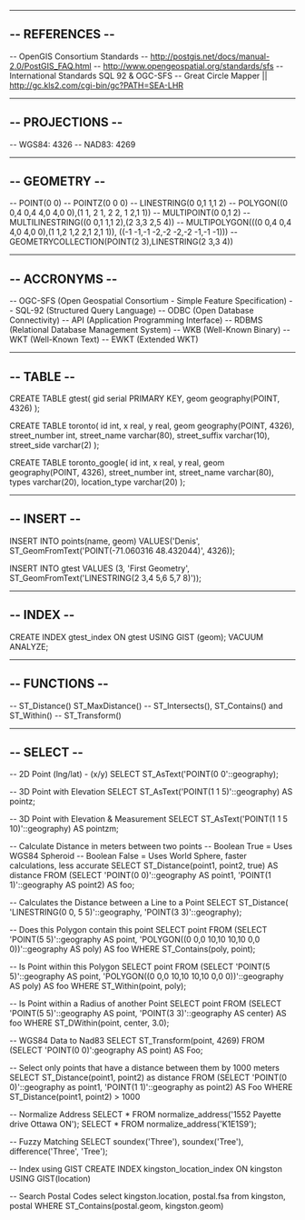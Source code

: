 ----------------
-- REFERENCES --
----------------

-- OpenGIS Consortium Standards
-- http://postgis.net/docs/manual-2.0/PostGIS_FAQ.html
-- http://www.opengeospatial.org/standards/sfs
-- International Standards SQL 92 & OGC-SFS
-- Great Circle Mapper || http://gc.kls2.com/cgi-bin/gc?PATH=SEA-LHR

-----------------
-- PROJECTIONS --
-----------------

-- WGS84: 4326
-- NAD83: 4269

--------------
-- GEOMETRY --
--------------

-- POINT(0 0)
-- POINTZ(0 0 0)
-- LINESTRING(0 0,1 1,1 2)
-- POLYGON((0 0,4 0,4 4,0 4,0 0),(1 1, 2 1, 2 2, 1 2,1 1))
-- MULTIPOINT(0 0,1 2)
-- MULTILINESTRING((0 0,1 1,1 2),(2 3,3 2,5 4))
-- MULTIPOLYGON(((0 0,4 0,4 4,0 4,0 0),(1 1,2 1,2 2,1 2,1 1)), ((-1 -1,-1 -2,-2 -2,-2 -1,-1 -1)))
-- GEOMETRYCOLLECTION(POINT(2 3),LINESTRING(2 3,3 4))

---------------
-- ACCRONYMS --
---------------

-- OGC-SFS (Open Geospatial Consortium - Simple Feature Specification)
-- SQL-92 (Structured Query Language)
-- ODBC (Open Database Connectivity)
-- API (Application Programming Interface)
-- RDBMS (Relational Database Management System)
-- WKB (Well-Known Binary)
-- WKT (Well-Known Text)
-- EWKT (Extended WKT)

-----------
-- TABLE --
-----------

CREATE TABLE gtest(
    gid serial PRIMARY KEY,
    geom geography(POINT, 4326)
);

CREATE TABLE toronto(
    id int,
    x real,
    y real,
    geom geography(POINT, 4326),
    street_number int,
    street_name varchar(80),
    street_suffix varchar(10),
    street_side varchar(2)
);

CREATE TABLE toronto_google(
    id int,
    x real,
    y real,
    geom geography(POINT, 4326),
    street_number int,
    street_name varchar(80),
    types varchar(20),
    location_type varchar(20)
);

------------
-- INSERT --
------------

INSERT INTO points(name, geom)
    VALUES('Denis', ST_GeomFromText('POINT(-71.060316 48.432044)', 4326));

INSERT INTO gtest
    VALUES (3, 'First Geometry', ST_GeomFromText('LINESTRING(2 3,4 5,6 5,7 8)'));

-----------
-- INDEX --
-----------

CREATE INDEX gtest_index ON gtest USING GIST (geom);
VACUUM ANALYZE;

---------------
-- FUNCTIONS --
---------------

-- ST_Distance() ST_MaxDistance()
-- ST_Intersects(), ST_Contains() and ST_Within()
-- ST_Transform()

------------
-- SELECT --
------------

-- 2D Point (lng/lat) - (x/y)
SELECT ST_AsText('POINT(0 0'::geography);


-- 3D Point with Elevation
SELECT ST_AsText('POINT(1 1 5)'::geography) AS pointz;


-- 3D Point with Elevation & Measurement
SELECT ST_AsText('POINT(1 1 5 10)'::geography) AS pointzm;


-- Calculate Distance in meters between two points
-- Boolean True = Uses WGS84 Spheroid
-- Boolean False = Uses World Sphere, faster calculations, less accurate
SELECT ST_Distance(point1, point2, true) AS distance
FROM (SELECT
  'POINT(0 0)'::geography AS point1,
  'POINT(1 1)'::geography AS point2) AS foo;


-- Calculates the Distance between a Line to a Point
SELECT ST_Distance(
    'LINESTRING(0 0, 5 5)'::geography,
    'POINT(3 3)'::geography);


-- Does this Polygon contain this point
SELECT point
FROM (SELECT
    'POINT(5 5)'::geography AS point,
    'POLYGON((0 0,0 10,10 10,10 0,0 0))'::geography AS poly) AS foo
WHERE ST_Contains(poly, point);


-- Is Point within this Polygon
SELECT point
FROM (SELECT
    'POINT(5 5)'::geography AS point,
    'POLYGON((0 0,0 10,10 10,10 0,0 0))'::geography AS poly) AS foo
WHERE ST_Within(point, poly);


-- Is Point within a Radius of another Point
SELECT point
FROM (SELECT
    'POINT(5 5)'::geography AS point,
    'POINT(3 3)'::geography AS center) AS foo
WHERE ST_DWithin(point, center, 3.0);


-- WGS84 Data to Nad83
SELECT ST_Transform(point, 4269)
FROM (SELECT
    'POINT(0 0)':geography AS point) AS Foo;


-- Select only points that have a distance between them by 1000 meters
SELECT ST_Distance(point1, point2) as distance
FROM (SELECT
    'POINT(0 0)'::geography as point1,
    'POINT(1 1)'::geography as point2) AS Foo
WHERE ST_Distance(point1, point2) > 1000


-- Normalize Address
SELECT * FROM  normalize_address('1552 Payette drive Ottawa ON');
SELECT * FROM  normalize_address('K1E1S9');

-- Fuzzy Matching
SELECT soundex('Three'), soundex('Tree'), difference('Three', 'Tree');

-- Index using GIST
CREATE INDEX kingston_location_index ON kingston USING GIST(location)

-- Search Postal Codes
select kingston.location, postal.fsa
from kingston, postal
WHERE ST_Contains(postal.geom, kingston.geom)